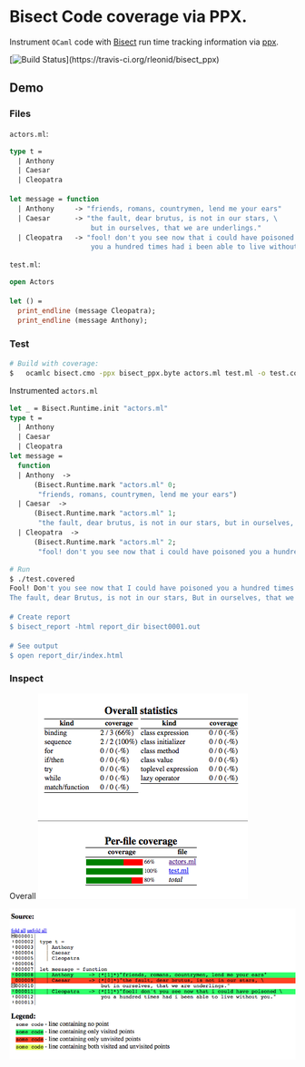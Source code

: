 # Bisect Code coverage via PPX.

Instrument `OCaml` code with [Bisect](http://bisect.x9c.fr/) run time tracking information via
[ppx](http://caml.inria.fr/pub/docs/manual-ocaml-4.02/extn.html#sec241).

[![Build Status](https://travis-ci.org/rleonid/bisect_ppx.svg?)](https://travis-ci.org/rleonid/bisect_ppx)

## Demo

### Files

`actors.ml`:

```OCaml
type t =
  | Anthony
  | Caesar
  | Cleopatra

let message = function
  | Anthony     -> "friends, romans, countrymen, lend me your ears"
  | Caesar      -> "the fault, dear brutus, is not in our stars, \
                    but in ourselves, that we are underlings."
  | Cleopatra   -> "fool! don't you see now that i could have poisoned \
                    you a hundred times had i been able to live without you."
```

`test.ml`:

```OCaml
open Actors

let () =
  print_endline (message Cleopatra);
  print_endline (message Anthony);
```

### Test

```Bash
# Build with coverage:
$	ocamlc bisect.cmo -ppx bisect_ppx.byte actors.ml test.ml -o test.covered
```

Instrumented `actors.ml`

```OCaml
let _ = Bisect.Runtime.init "actors.ml"
type t =
  | Anthony
  | Caesar
  | Cleopatra
let message =
  function
  | Anthony  ->
      (Bisect.Runtime.mark "actors.ml" 0;
       "friends, romans, countrymen, lend me your ears")
  | Caesar  ->
      (Bisect.Runtime.mark "actors.ml" 1;
       "the fault, dear brutus, is not in our stars, but in ourselves, that we are underlings.")
  | Cleopatra  ->
      (Bisect.Runtime.mark "actors.ml" 2;
       "fool! don't you see now that i could have poisoned you a hundred times had i been able to live without you.")
```

```Bash
# Run
$ ./test.covered
Fool! Don't you see now that I could have poisoned you a hundred times had I been able to live without you.
The fault, dear Brutus, is not in our stars, But in ourselves, that we are underlings.

# Create report
$ bisect_report -html report_dir bisect0001.out

# See output
$ open report_dir/index.html
```

### Inspect

Overall
![Screenshot](src/demo/img/Screenshot1.png)

![Alt text](src/demo/img/Screenshot2.png)
